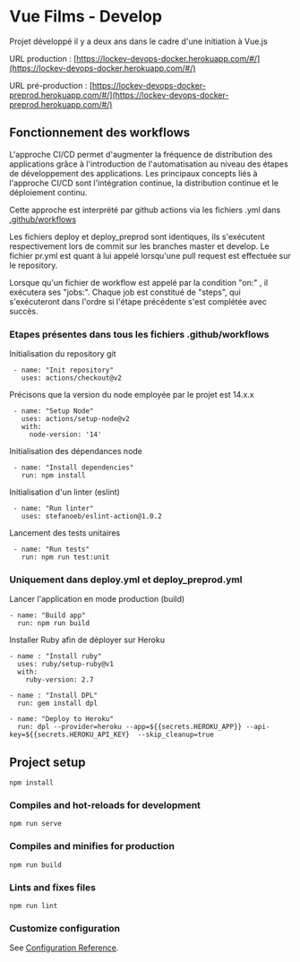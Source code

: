 # Vue Films - Develop

Projet développé il y a deux ans dans le cadre d'une initiation à Vue.js

URL production : [https://lockev-devops-docker.herokuapp.com/#/](https://lockev-devops-docker.herokuapp.com/#/)

URL pré-production : [https://lockev-devops-docker-preprod.herokuapp.com/#/](https://lockev-devops-docker-preprod.herokuapp.com/#/)

## Fonctionnement des workflows

L'approche CI/CD permet d'augmenter la fréquence de distribution des applications grâce à l'introduction de l'automatisation au niveau des étapes de développement des applications. Les principaux concepts liés à l'approche CI/CD sont l'intégration continue, la distribution continue et le déploiement continu.

Cette approche est interprété par github actions via les fichiers .yml dans [.github/workflows](https://github.com/IIM-Creative-Technology/devops-docker-guillaume-prigent/tree/master/.github/workflows)

Les fichiers deploy et deploy_preprod sont identiques, ils s'exécutent respectivement lors de commit sur les branches master et develop. Le fichier pr.yml est quant à lui appelé lorsqu'une pull request est effectuée sur le repository.

Lorsque qu'un fichier de workflow est appelé par la condition "on:" , il exécutera ses "jobs:". Chaque job est constitué de "steps", qui s'exécuteront dans l'ordre si l'étape précédente s'est complétée avec succès.

### Etapes présentes dans tous les fichiers .github/workflows

Initialisation du repository git
```
 - name: "Init repository"
   uses: actions/checkout@v2
```

Précisons que la version du node employée par le projet est 14.x.x
```
 - name: "Setup Node"
   uses: actions/setup-node@v2
   with:
     node-version: '14'
```

Initialisation des dépendances node
```
 - name: "Install dependencies"
   run: npm install
```

Initialisation d'un linter (eslint)
```
 - name: "Run linter"
   uses: stefanoeb/eslint-action@1.0.2
```

Lancement des tests unitaires
```
 - name: "Run tests"
   run: npm run test:unit
```

### Uniquement dans deploy.yml et deploy_preprod.yml

Lancer l'application en mode production (build)
```
- name: "Build app"
  run: npm run build
```

Installer Ruby afin de déployer sur Heroku
```
- name : "Install ruby"
  uses: ruby/setup-ruby@v1
  with:
    ruby-version: 2.7

- name : "Install DPL"
  run: gem install dpl

- name: "Deploy to Heroku"
  run: dpl --provider=heroku --app=${{secrets.HEROKU_APP}} --api-key=${{secrets.HEROKU_API_KEY}  --skip_cleanup=true
```

## Project setup

```
npm install
```

### Compiles and hot-reloads for development

```
npm run serve
```

### Compiles and minifies for production

```
npm run build
```

### Lints and fixes files

```
npm run lint
```

### Customize configuration

See [Configuration Reference](https://cli.vuejs.org/config/).

